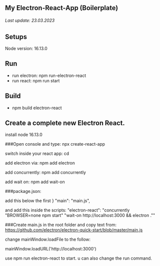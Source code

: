 ## My Electron-React-App (Boilerplate)
###### Last update: 23.03.2023

## Setups
Node version: 16.13.0

## Run
- run electron: npm run-electron-react
- run react: npm run start

## Build
- npm build electron-react


## Create a complete new Electron React.

install node 16.13.0

###Open console and type:
npx create-react-app <APPNAME>

switch inside your react app:
cd <APPNAME>

add electron via:
npm add electron

add concurrently:
npm add concurrently

add wait on:
npm add wait-on

###package.json:

add this below the first } 
"main": "main.js",

and add this inside the scripts:
"electron-react": "concurrently \"BROWSER=none npm start\" \"wait-on http://localhost:3000 && electron .\""

###Create main.js in the root folder and copy text from:
https://github.com/electron/electron-quick-start/blob/master/main.js

change mainWindow.loadFile to the follow:

mainWindow.loadURL('http://localhost:3000')

use npm run electron-react to start.
u can also change the run command.



